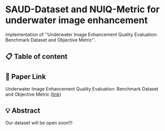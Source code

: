 # SAUD-Dataset and NUIQ-Metric for underwater image enhancement
implementation of ''Underwater Image Enhancement Quality Evaluation: Benchmark Dataset and Objective Metric''.

## 📋 Table of content

## 📎 Paper Link
Underwater Image Enhancement Quality Evaluation: Benchmark Dataset and Objective Metric ([link](https://ieeexplore.ieee.org/stamp/stamp.jsp?tp=&arnumber=9749233))

## 💡 Abstract
Our dataset will be open soon!!!
